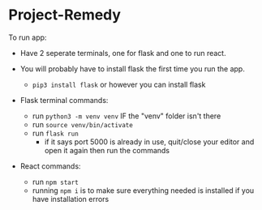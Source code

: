 # Project-Remedy

To run app:
- Have 2 seperate terminals, one for flask and one to run react.
- You will probably have to install flask the first time you run the app.
    - `pip3 install flask` or however you can install flask

- Flask terminal commands: 
    - run `python3 -m venv venv` IF the "venv" folder isn't there
    - run `source venv/bin/activate`
    - run `flask run`
        - if it says port 5000 is already in use, quit/close your editor and open it again then run the commands

- React commands:
    - run `npm start`
    - running `npm i` is to make sure everything needed is installed if you have installation errors
